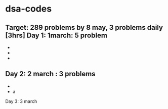 # dsa-codes

Target: 289 problems by 8 may, 3 problems daily [3hrs]
Day 1: 1march: 5 problem
- 
-
-
-

Day 2: 2 march : 3 problems
- 
-
- a

Day 3: 3 march



